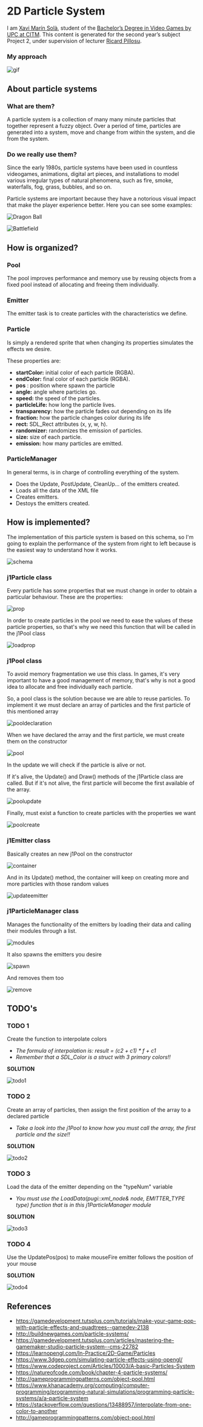 # 2D Particle System

I am [Xavi Marín Solà](https://www.linkedin.com/in/xavi-mar%C3%ADn-sol%C3%A0-82aaaa153/), student of the
[Bachelor’s Degree in Video Games by UPC at CITM](https://www.citm.upc.edu/ing/estudis/graus-videojocs/). 
This content is generated for the second year’s subject Project 2, under supervision of lecturer
[Ricard Pillosu](https://es.linkedin.com/in/ricardpillosu).

### My approach
![gif](https://raw.githubusercontent.com/xavimarin35/Particle-System/gh-pages/Info/psXavi.gif)

## About particle systems
### What are them?
A particle system is a collection of many many minute particles that together represent a fuzzy object. Over a period of time, particles are generated into a system, move and change from within the system, and die from the system.

### Do we really use them?
Since the early 1980s, particle systems have been used in countless videogames, animations, digital art pieces, and installations to model various irregular types of natural phenomena, such as fire, smoke, waterfalls, fog, grass, bubbles, and so on.

Particle systems are important because they have a notorious visual impact that make the player experience better.
Here you can see some examples:

![Dragon Ball](https://raw.githubusercontent.com/xavimarin35/Particle-System/gh-pages/Info/ExcitableCloudyIslandwhistler-size_restricted.gif)

![Battlefield](https://raw.githubusercontent.com/xavimarin35/Particle-System/gh-pages/Info/giphy%20(1).gif)


## How is organized?
### Pool
The pool improves performance and memory use by reusing objects from a fixed pool instead of allocating and freeing them individually.

### Emitter
The emitter task is to create particles with the characteristics we define.

### Particle
Is simply a rendered sprite that when changing its properties simulates the effects we desire. 

These properties are:
- **startColor:** initial color of each particle (RGBA).
- **endColor:** final color of each particle (RGBA).
- **pos** : position where spawn the particle
- **angle:** angle where particles go.
- **speed:** the speed of the particles.
- **particleLife:** how long the particle lives.
- **transparency:** how the particle fades out depending on its life
- **fraction:** how the particle changes color during its life
- **rect:** SDL_Rect attributes (x, y, w, h).
- **randomizer:** randomizes the emission of particles.
- **size:** size of each particle.
- **emission:** how many particles are emitted.

### ParticleManager
In general terms, is in charge of controlling everything of the system. 
- Does the Update, PostUpdate, CleanUp... of the emitters created.
- Loads all the data of the XML file
- Creates emitters.
- Destoys the emitters created.

## How is implemented?
The implementation of this particle system is based on this schema, so I'm going to explain the performance of the system from right to left because is the easiest way to understand how it works.

![schema](https://raw.githubusercontent.com/xavimarin35/Particle-System/gh-pages/Info/schema.png)

### j1Particle class
Every particle has some properties that we must change in order to obtain a particular behaviour. These are the properties:

![prop](https://raw.githubusercontent.com/xavimarin35/Particle-System/gh-pages/Info/particlestruct.PNG)

In order to create particles in the pool we need to ease the values of these particle properties, so that's why we need this function that will be called in the j1Pool class

![loadprop](https://raw.githubusercontent.com/xavimarin35/Particle-System/gh-pages/Info/propparticle.PNG)

### j1Pool class
To avoid memory fragmentation we use this class. In games, it's very important to have a good management of memory, that's why is not a good idea to allocate and free individually each particle. 

So, a pool class is the solution because we are able to reuse particles. To implement it we must declare an array of particles and the first particle of this mentioned array

![pooldeclaration](https://raw.githubusercontent.com/xavimarin35/Particle-System/gh-pages/Info/pooldeclaration.PNG)

When we have declared the array and the first particle, we must create them on the constructor

![pool](https://raw.githubusercontent.com/xavimarin35/Particle-System/gh-pages/Info/poolstart.PNG)

In the update we will check if the particle is alive or not. 

If it's alive, the Update() and Draw() methods of the j1Particle class are called. But if it's not alive, the first particle will become the first available of the array.

![poolupdate](https://raw.githubusercontent.com/xavimarin35/Particle-System/gh-pages/Info/poolupdate.PNG)

Finally, must exist a function to create particles with the properties we want

![poolcreate](https://raw.githubusercontent.com/xavimarin35/Particle-System/gh-pages/Info/poolcreate.PNG)

### j1Emitter class
Basically creates an new j1Pool on the constructor

![container](https://raw.githubusercontent.com/xavimarin35/Particle-System/gh-pages/Info/emittercontainer.PNG)

And in its Update() method, the container will keep on creating more and more particles with those random values

![updateemitter](https://raw.githubusercontent.com/xavimarin35/Particle-System/gh-pages/Info/emitterupdate.PNG)

### j1ParticleManager class
Manages the functionality of the emitters by loading their data and calling their modules through a list.

![modules](https://raw.githubusercontent.com/xavimarin35/Particle-System/gh-pages/Info/emitterlist.PNG)

It also spawns the emitters you desire

![spawn](https://raw.githubusercontent.com/xavimarin35/Particle-System/gh-pages/Info/spawnemitter.PNG)

And removes them too

![remove](https://raw.githubusercontent.com/xavimarin35/Particle-System/gh-pages/Info/removeemitters.PNG)

## TODO's
### TODO 1
Create the function to interpolate colors
- *The formula of interpolation is: result = (c2 + c1) * f + c1*
- *Remember that a SDL_Color is a struct with 3 primary colors!!*

**SOLUTION**

![todo1](https://raw.githubusercontent.com/xavimarin35/Particle-System/gh-pages/Info/todo1.PNG)

### TODO 2
Create an array of particles, then assign the first position of the array to a declared particle
- *Take a look into the j1Pool to know how you must call the array, the first particle and the size!!*

**SOLUTION**

![todo2](https://raw.githubusercontent.com/xavimarin35/Particle-System/gh-pages/Info/todo2.PNG)

### TODO 3
Load the data of the emitter depending on the "typeNum" variable
- *You must use the LoadData(pugi::xml_node& node, EMITTER_TYPE type) function that is in this j1ParticleManager module*

**SOLUTION**

![todo3](https://raw.githubusercontent.com/xavimarin35/Particle-System/gh-pages/Info/todo3.PNG)

### TODO 4
Use the UpdatePos(pos) to make mouseFire emitter follows the position of your mouse 

**SOLUTION**

![todo4](https://raw.githubusercontent.com/xavimarin35/Particle-System/gh-pages/Info/todo4.PNG)


## References
- https://gamedevelopment.tutsplus.com/tutorials/make-your-game-pop-with-particle-effects-and-quadtrees--gamedev-2138 
- http://buildnewgames.com/particle-systems/ 
- https://gamedevelopment.tutsplus.com/articles/mastering-the-gamemaker-studio-particle-system--cms-22782 
- https://learnopengl.com/In-Practice/2D-Game/Particles 
- https://www.3dgep.com/simulating-particle-effects-using-opengl/ 
- https://www.codeproject.com/Articles/10003/A-basic-Particles-System 
- https://natureofcode.com/book/chapter-4-particle-systems/ 
- http://gameprogrammingpatterns.com/object-pool.html 
- https://www.khanacademy.org/computing/computer-programming/programming-natural-simulations/programming-particle-systems/a/a-particle-system 
- https://stackoverflow.com/questions/13488957/interpolate-from-one-color-to-another
- http://gameprogrammingpatterns.com/object-pool.html
